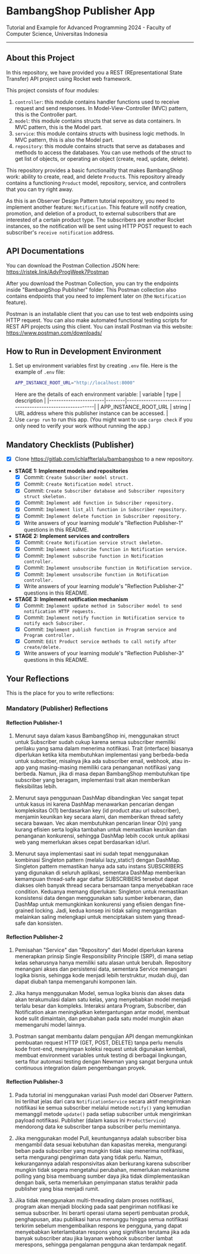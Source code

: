 # BambangShop Publisher App
Tutorial and Example for Advanced Programming 2024 - Faculty of Computer Science, Universitas Indonesia

---

## About this Project
In this repository, we have provided you a REST (REpresentational State Transfer) API project using Rocket web framework.

This project consists of four modules:
1.  `controller`: this module contains handler functions used to receive request and send responses.
    In Model-View-Controller (MVC) pattern, this is the Controller part.
2.  `model`: this module contains structs that serve as data containers.
    In MVC pattern, this is the Model part.
3.  `service`: this module contains structs with business logic methods.
    In MVC pattern, this is also the Model part.
4.  `repository`: this module contains structs that serve as databases and methods to access the databases.
    You can use methods of the struct to get list of objects, or operating an object (create, read, update, delete).

This repository provides a basic functionality that makes BambangShop work: ability to create, read, and delete `Product`s.
This repository already contains a functioning `Product` model, repository, service, and controllers that you can try right away.

As this is an Observer Design Pattern tutorial repository, you need to implement another feature: `Notification`.
This feature will notify creation, promotion, and deletion of a product, to external subscribers that are interested of a certain product type.
The subscribers are another Rocket instances, so the notification will be sent using HTTP POST request to each subscriber's `receive notification` address.

## API Documentations

You can download the Postman Collection JSON here: https://ristek.link/AdvProgWeek7Postman

After you download the Postman Collection, you can try the endpoints inside "BambangShop Publisher" folder.
This Postman collection also contains endpoints that you need to implement later on (the `Notification` feature).

Postman is an installable client that you can use to test web endpoints using HTTP request.
You can also make automated functional testing scripts for REST API projects using this client.
You can install Postman via this website: https://www.postman.com/downloads/

## How to Run in Development Environment
1.  Set up environment variables first by creating `.env` file.
    Here is the example of `.env` file:
    ```bash
    APP_INSTANCE_ROOT_URL="http://localhost:8000"
    ```
    Here are the details of each environment variable:
    | variable              | type   | description                                                |
    |-----------------------|--------|------------------------------------------------------------|
    | APP_INSTANCE_ROOT_URL | string | URL address where this publisher instance can be accessed. |
2.  Use `cargo run` to run this app.
    (You might want to use `cargo check` if you only need to verify your work without running the app.)

## Mandatory Checklists (Publisher)
-   [X] Clone https://gitlab.com/ichlaffterlalu/bambangshop to a new repository.
-   **STAGE 1: Implement models and repositories**
    -   [X] Commit: `Create Subscriber model struct.`
    -   [X] Commit: `Create Notification model struct.`
    -   [X] Commit: `Create Subscriber database and Subscriber repository struct skeleton.`
    -   [X] Commit: `Implement add function in Subscriber repository.`
    -   [X] Commit: `Implement list_all function in Subscriber repository.`
    -   [X] Commit: `Implement delete function in Subscriber repository.`
    -   [X] Write answers of your learning module's "Reflection Publisher-1" questions in this README.
-   **STAGE 2: Implement services and controllers**
    -   [X] Commit: `Create Notification service struct skeleton.`
    -   [X] Commit: `Implement subscribe function in Notification service.`
    -   [X] Commit: `Implement subscribe function in Notification controller.`
    -   [X] Commit: `Implement unsubscribe function in Notification service.`
    -   [X] Commit: `Implement unsubscribe function in Notification controller.`
    -   [X] Write answers of your learning module's "Reflection Publisher-2" questions in this README.
-   **STAGE 3: Implement notification mechanism**
    -   [X] Commit: `Implement update method in Subscriber model to send notification HTTP requests.`
    -   [X] Commit: `Implement notify function in Notification service to notify each Subscriber.`
    -   [X] Commit: `Implement publish function in Program service and Program controller.`
    -   [X] Commit: `Edit Product service methods to call notify after create/delete.`
    -   [X] Write answers of your learning module's "Reflection Publisher-3" questions in this README.

## Your Reflections
This is the place for you to write reflections:

### Mandatory (Publisher) Reflections

#### Reflection Publisher-1

1. Menurut saya dalam kasus BambangShop ini, menggunakan struct untuk Subscriber sudah cukup karena semua subscriber memiliki perilaku yang sama dalam menerima notifikasi. Trait (interface) biasanya diperlukan ketika kita membutuhkan implementasi yang berbeda-beda untuk subscriber, misalnya jika ada subscriber email, webhook, atau in-app yang masing-masing memiliki cara penanganan notifikasi yang berbeda. Namun, jika di masa depan BambangShop membutuhkan tipe subscriber yang beragam, implementasi trait akan memberikan fleksibilitas lebih.

2. Menurut saya penggunaan DashMap dibandingkan Vec sangat tepat untuk kasus ini karena DashMap menawarkan pencarian dengan kompleksitas O(1) berdasarkan key (id product atau url subscriber), menjamin keunikan key secara alami, dan memberikan thread safety secara bawaan. Vec akan membutuhkan pencarian linear O(n) yang kurang efisien serta logika tambahan untuk memastikan keunikan dan penanganan konkurensi, sehingga DashMap lebih cocok untuk aplikasi web yang memerlukan akses cepat berdasarkan id/url.

3. Menurut saya implementasi saat ini sudah tepat menggunakan kombinasi Singleton pattern (melalui lazy_static!) dengan DashMap. Singleton pattern memastikan hanya ada satu instans SUBSCRIBERS yang digunakan di seluruh aplikasi, sementara DashMap memberikan kemampuan thread-safe agar daftar SUBSCRIBERS tersebut dapat diakses oleh banyak thread secara bersamaan tanpa menyebabkan race condition. Keduanya memang diperlukan: Singleton untuk memastikan konsistensi data dengan menggunakan satu sumber kebenaran, dan DashMap untuk memungkinkan konkurensi yang efisien dengan fine-grained locking. Jadi, kedua konsep ini tidak saling menggantikan melainkan saling melengkapi untuk menciptakan sistem yang thread-safe dan konsisten.


#### Reflection Publisher-2

1. Pemisahan "Service" dan "Repository" dari Model diperlukan karena menerapkan prinsip Single Responsibility Principle (SRP), di mana setiap kelas seharusnya hanya memiliki satu alasan untuk berubah. Repository menangani akses dan persistensi data, sementara Service menangani logika bisnis, sehingga kode menjadi lebih terstruktur, mudah diuji, dan dapat diubah tanpa memengaruhi komponen lain.

2. Jika hanya menggunakan Model, semua logika bisnis dan akses data akan terakumulasi dalam satu kelas, yang menyebabkan model menjadi terlalu besar dan kompleks. Interaksi antara Program, Subscriber, dan Notification akan meningkatkan ketergantungan antar model, membuat kode sulit dimaintain, dan perubahan pada satu model mungkin akan memengaruhi model lainnya.

3. Postman sangat membantu dalam pengujian API dengan memungkinkan pembuatan request HTTP (GET, POST, DELETE) tanpa perlu menulis kode front-end, menyimpan koleksi request untuk digunakan kembali, membuat environment variables untuk testing di berbagai lingkungan, serta fitur automasi testing dengan Newman yang sangat berguna untuk continuous integration dalam pengembangan proyek.


#### Reflection Publisher-3

1. Pada tutorial ini menggunakan variasi Push model dari Observer Pattern. Ini terlihat jelas dari cara `NotificationService` secara aktif mengirimkan notifikasi ke semua subscriber melalui metode `notify()` yang kemudian memanggil metode `update()` pada setiap subscriber untuk mengirimkan payload notifikasi. Publisher (dalam kasus ini `ProductService`) mendorong data ke subscriber tanpa subscriber perlu memintanya.

2. Jika menggunakan model Pull, keuntungannya adalah subscriber bisa mengambil data sesuai kebutuhan dan kapasitas mereka, mengurangi beban pada subscriber yang mungkin tidak siap menerima notifikasi, serta mengurangi pengiriman data yang tidak perlu. Namun, kekurangannya adalah responsivitas akan berkurang karena subscriber mungkin tidak segera mengetahui perubahan, memerlukan mekanisme polling yang bisa membuang sumber daya jika tidak diimplementasikan dengan baik, serta memerlukan penyimpanan status terakhir pada publisher yang bisa menjadi rumit.

3. Jika tidak menggunakan multi-threading dalam proses notifikasi, program akan menjadi blocking pada saat pengiriman notifikasi ke semua subscriber. Ini berarti operasi utama seperti pembuatan produk, penghapusan, atau publikasi harus menunggu hingga semua notifikasi terkirim sebelum mengembalikan respons ke pengguna, yang dapat menyebabkan keterlambatan respons yang signifikan terutama jika ada banyak subscriber atau jika layanan webhook subscriber lambat merespons, sehingga pengalaman pengguna akan terdampak negatif.